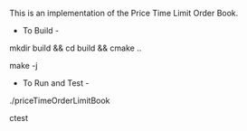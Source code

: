 This is an implementation of the Price Time Limit Order Book.

- To Build -

mkdir build && cd build && cmake ..

make -j

- To Run and Test -

./priceTimeOrderLimitBook

ctest
